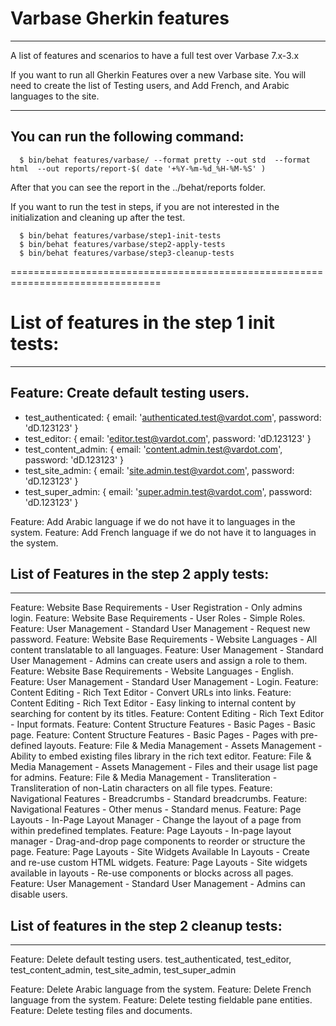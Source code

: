   # Varbase Gherkin features
  ------------------------------------------------------------------------------
  A list of features and scenarios to have a full test over Varbase 7.x-3.x

  If you want to run all Gherkin Features over a new Varbase site.
  You will need to create the list of Testing users, and Add French, and Arabic
  languages to the site.

  --------------------------------------------------------------------------
  You can run the following command:
  --------------------------------------------------------------------------
```
  $ bin/behat features/varbase/ --format pretty --out std  --format html  --out reports/report-$( date '+%Y-%m-%d_%H-%M-%S' )
```
  After that you can see the report in the ../behat/reports folder.

  If you want to run the test in steps, if you are not interested in the
  initialization and cleaning up after the test.
```
  $ bin/behat features/varbase/step1-init-tests
  $ bin/behat features/varbase/step2-apply-tests
  $ bin/behat features/varbase/step3-cleanup-tests
```
================================================================================

# List of features in the step 1 init tests:
--------------------------------------------------------------------------------

## Feature: Create default testing users.
* test_authenticated: { email: 'authenticated.test@vardot.com', password: 'dD.123123' }
* test_editor: { email: 'editor.test@vardot.com', password: 'dD.123123' }
* test_content_admin: { email: 'content.admin.test@vardot.com', password: 'dD.123123' }
* test_site_admin: { email: 'site.admin.test@vardot.com', password: 'dD.123123' }
* test_super_admin: { email: 'super.admin.test@vardot.com', password: 'dD.123123' }

Feature: Add Arabic language if we do not have it to languages in the system.
Feature: Add French language if we do not have it to languages in the system.



## List of Features in the step 2 apply tests:
--------------------------------------------------------------------------------
Feature: Website Base Requirements - User Registration - Only admins login.
Feature: Website Base Requirements - User Roles - Simple Roles.
Feature: User Management - Standard User Management - Request new password.
Feature: Website Base Requirements - Website Languages - All content translatable
         to all languages.
Feature: User Management - Standard User Management - Admins can create users
         and assign a role to them.
Feature: Website Base Requirements - Website Languages - English.
Feature: User Management - Standard User Management - Login.
Feature: Content Editing - Rich Text Editor - Convert URLs into links.
Feature: Content Editing - Rich Text Editor - Easy linking to internal content
         by searching for content by its titles.
Feature: Content Editing - Rich Text Editor - Input formats.
Feature: Content Structure Features - Basic Pages - Basic page.
Feature: Content Structure Features - Basic Pages - Pages with pre-defined layouts.
Feature: File & Media Management - Assets Management - Ability to embed existing
         files library in the rich text editor.
Feature: File & Media Management - Assets Management - Files and their usage 
         list page for admins.
Feature: File & Media Management - Transliteration - Transliteration of 
         non-Latin characters on all file types.
Feature: Navigational Features - Breadcrumbs - Standard breadcrumbs.
Feature: Navigational Features - Other menus - Standard menus.
Feature: Page Layouts -  In-Page Layout Manager - Change the layout of a page
         from within predefined templates.
Feature: Page Layouts - In-page layout manager - Drag-and-drop page components 
         to reorder or structure the page.
Feature: Page Layouts - Site Widgets Available In Layouts - Create and re-use
         custom HTML widgets.
Feature: Page Layouts - Site widgets available in layouts - Re-use components
         or blocks across all pages.
Feature: User Management - Standard User Management - Admins can disable users.

## List of features in the step 2 cleanup tests:
--------------------------------------------------------------------------------
Feature: Delete default testing users.
         test_authenticated, test_editor, test_content_admin, test_site_admin,
         test_super_admin

Feature: Delete Arabic language from the system.
Feature: Delete French language from the system.
Feature: Delete testing fieldable pane entities.
Feature: Delete testing files and documents.
